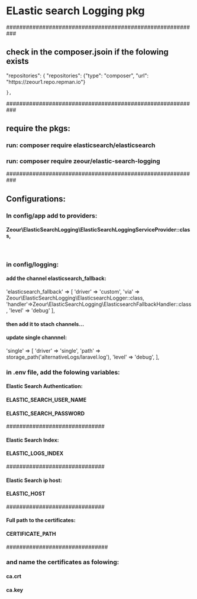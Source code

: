 <h1>ELastic search Logging pkg</h1>
###########################################################
<h2>check in the composer.jsoin if the folowing exists</h2>
    "repositories": {
        "repositories": 
            {"type": "composer", "url": "https://zeour1.repo.repman.io"}
        
    },
###########################################################
<h2>require the pkgs: </h2>
<h3> run: composer require elasticsearch/elasticsearch</h3>
<h3> run: composer require zeour/elastic-search-logging</h3>
###########################################################
<h2>Configurations: </h2>

<h3>In config/app add to providers:</h3>
<h4>Zeour\ElasticSearchLogging\ElasticSearchLoggingServiceProvider::class,</h4>
<br>
<h3>in config/logging: </h3>
<h4>add the channel elasticsearch_fallback: </h4>
    'elasticsearch_fallback' => [
        'driver' => 'custom',
        'via' => Zeour\ElasticSearchLogging\ElasticsearchLogger::class,
        'handler'=>Zeour\ElasticSearchLogging\ElasticsearchFallbackHandler::class,
        'level' => 'debug'
    ],
<h4>then add it to stach channels...</h4>
<h4>update single channnel: </h4>
        'single' => [
            'driver' => 'single',
            'path' => storage_path('alternativeLogs/laravel.log'),
            'level' => 'debug',
        ],
<br>
<h3> in .env file, add the folowing variables: </h3>
<b4>
<h4>Elastic Search Authentication: </h4>
<h4>ELASTIC_SEARCH_USER_NAME</h4>
<h4>ELASTIC_SEARCH_PASSWORD</h4>
##############################
<h4>Elastic Search Index: </h4>
<h4>ELASTIC_LOGS_INDEX</h4>
##############################
<h4>Elastic Search ip host: </h4>
<h4>ELASTIC_HOST</h4>
##############################
<h4>Full path to the certificates: </h4>
<h4>CERTIFICATE_PATH</h4>
###############################
<h3>and name the certificates as folowing:</h3>
<h4>ca.crt</h4>
<h4>ca.key</h4>


